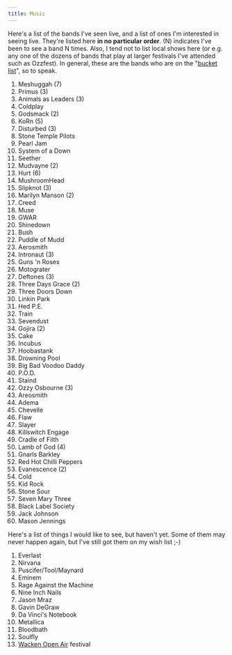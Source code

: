 ```yaml
---
title: Music
---
```


Here's a list of the bands I've seen live, and a list of ones I'm interested in
seeing live. They're listed here **in no particular order**. (N) indicates I've
been to see a band N times. Also, I tend not to list local shows here (or e.g.
any one of the dozens of bands that play at larger festivals I've attended such
as Ozzfest). In general, these are the bands who are on the "[bucket list][2]",
so to speak.

1.  Meshuggah (7)
2.  Primus (3)
1.  Animals as Leaders (3)
2.  Coldplay
3.  Godsmack (2)
4.  KoRn (5)
5.  Disturbed (3)
6.  Stone Temple Pilots
7.  Pearl Jam
8.  System of a Down
9.  Seether
10. Mudvayne (2)
11. Hurt (6)
12. MushroomHead
13. Slipknot (3)
14. Marilyn Manson (2)
15. Creed
16. Muse
17. GWAR
17. Shinedown
17. Bush
18. Puddle of Mudd
19. Aerosmith
19. Intronaut (3)
20. Guns 'n Roses
21. Motograter
22. Deftones (3)
23. Three Days Grace (2)
24. Three Doors Down
25. Linkin Park
26. Hed P.E.
26. Train
27. Sevendust
28. Gojira (2)
28. Cake
29. Incubus
30. Hoobastank
31. Drowning Pool
32. Big Bad Voodoo Daddy
33. P.O.D.
34. Staind
35. Ozzy Osbourne (3)
36. Areosmith
37. Adema
38. Chevelle
39. Flaw
40. Slayer
41. Killswitch Engage
42. Cradle of Filth
43. Lamb of God (4)
44. Gnarls Barkley
45. Red Hot Chilli Peppers
46. Evanescence (2)
47. Cold
48. Kid Rock
49. Stone Sour
50. Seven Mary Three
51. Black Label Society
52. Jack Johnson
53. Mason Jennings

Here's a list of things I would like to see, but haven't yet. Some of them may
never happen again, but I've still got them on my wish list ;-)

1.  Everlast
1.  Nirvana
1.  Puscifer/Tool/Maynard
1.  Eminem
3.  Rage Against the Machine
4.  Nine Inch Nails
5.  Jason Mraz
5.  Gavin DeGraw
5.  Da Vinci's Notebook
6.  Metallica
7.  Bloodbath
8.  Soulfly
9.  [Wacken Open Air][1] festival

 [1]: http://en.wikipedia.org/wiki/Wacken_Open_Air
 [2]: http://en.wikipedia.org/wiki/Kick_the_bucket

